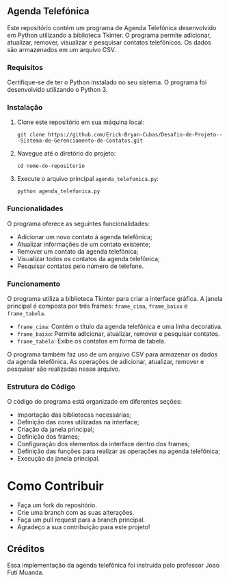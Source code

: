 ## Agenda Telefónica

Este repositório contém um programa de Agenda Telefónica desenvolvido em Python utilizando a biblioteca Tkinter. O programa permite adicionar, atualizar, remover, visualizar e pesquisar contatos telefônicos. Os dados são armazenados em um arquivo CSV.

### Requisitos

Certifique-se de ter o Python instalado no seu sistema. O programa foi desenvolvido utilizando o Python 3.

### Instalação

1. Clone este repositório em sua máquina local:

   ```
   git clone https://github.com/Erick-Bryan-Cubas/Desafio-de-Projeto---Sistema-de-Gerenciamento-de-Contatos.git
   ```

2. Navegue até o diretório do projeto:

   ```
   cd nome-do-repositorio
   ```

3. Execute o arquivo principal `agenda_telefonica.py`:

   ```
   python agenda_telefonica.py
   ```

### Funcionalidades

O programa oferece as seguintes funcionalidades:

- Adicionar um novo contato à agenda telefônica;
- Atualizar informações de um contato existente;
- Remover um contato da agenda telefônica;
- Visualizar todos os contatos da agenda telefônica;
- Pesquisar contatos pelo número de telefone.

### Funcionamento

O programa utiliza a biblioteca Tkinter para criar a interface gráfica. A janela principal é composta por três frames: `frame_cima`, `frame_baixo` e `frame_tabela`.

- `frame_cima`: Contém o título da agenda telefônica e uma linha decorativa.
- `frame_baixo`: Permite adicionar, atualizar, remover e pesquisar contatos.
- `frame_tabela`: Exibe os contatos em forma de tabela.

O programa também faz uso de um arquivo CSV para armazenar os dados da agenda telefônica. As operações de adicionar, atualizar, remover e pesquisar são realizadas nesse arquivo.

### Estrutura do Código

O código do programa está organizado em diferentes seções:

- Importação das bibliotecas necessárias;
- Definição das cores utilizadas na interface;
- Criação da janela principal;
- Definição dos frames;
- Configuração dos elementos da interface dentro dos frames;
- Definição das funções para realizar as operações na agenda telefônica;
- Execução da janela principal.

# Como Contribuir
- Faça um fork do repositório.
- Crie uma branch com as suas alterações.
- Faça um pull request para a branch principal.
- Agradeço a sua contribuição para este projeto!

## Créditos

Essa implementação da agenda telefônica foi instruída pelo professor Joao Futi Muanda.